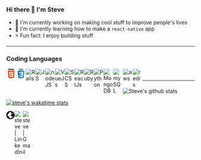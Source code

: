 ### Hi there 👋 I'm Steve

- 🔭 I'm currently working on making cool stuff to improve people's lives
- 🌱 I'm currently learning how to make a `react-native` app
- ⚡ Fun fact: I enjoy building stuff
<!--
**stevegardiner26/stevegardiner26** is a ✨ _special_ ✨ repository because its `README.md` (this file) appears on your GitHub profile.

Here are some ideas to get you started:

- 🔭 I’m currently working on ...
- 🌱 I’m currently learning ...
- 👯 I’m looking to collaborate on ...
- 🤔 I’m looking for help with ...
- 💬 Ask me about ...
- 📫 How to reach me: ...
- 😄 Pronouns: ...
- ⚡ Fun fact: ...
[![Top Langs](https://github-readme-stats.vercel.app/api/top-langs/?username=stevegardiner26&layout=compact&langs_count=6&hide=HTML)](https://github.com/stevegardiner26/)

-->
<hr>

### Coding Languages

<img align="left" alt="HTML5" width="26px" src="https://raw.githubusercontent.com/github/explore/80688e429a7d4ef2fca1e82350fe8e3517d3494d/topics/html/html.png"/>
<img align="left" alt="CSS3" width="26px" src="https://raw.githubusercontent.com/github/explore/80688e429a7d4ef2fca1e82350fe8e3517d3494d/topics/css/css.png"/>
<img align="left" alt="Rails" width="26px" src="https://avatars.githubusercontent.com/u/4223"/>
<img align="left" alt="JS" width="26px" src="https://upload.wikimedia.org/wikipedia/commons/6/6a/JavaScript-logo.png"/>
<img align="left" alt="nodeJS" width="26px" src="https://user-images.githubusercontent.com/4727/38117885-69734bbc-336c-11e8-8653-86b0fa071896.png"/>
<img align="left" alt="VueJs" width="26px" src="https://upload.wikimedia.org/wikipedia/commons/thumb/9/95/Vue.js_Logo_2.svg/1184px-Vue.js_Logo_2.svg.png"/>
<img align="left" alt="SCSS" width="26px" src="https://d2eip9sf3oo6c2.cloudfront.net/tags/images/000/001/057/full/scsslogo.png"/>
<img align="left" alt="ReactJs" width="26px" src="https://cdn.iconscout.com/icon/free/png-512/react-1-282599.png"/>
<img align="left" alt="Ruby" width="26px" src="https://avatars0.githubusercontent.com/u/210414?s=400&v=4"/>
<img align="left" alt="Python" width="26px" src="https://repository-images.githubusercontent.com/88345998/d0468980-4297-11ea-96fa-e9a94794209d"/>
<img align="left" alt="MongoDB" width="26px" src="https://user-images.githubusercontent.com/3984138/51425579-d3636000-1bd5-11e9-93d6-61672d44b0c0.jpg"/>
<img align="left" alt="mySQL" width="26px" src="https://icons-for-free.com/iconfiles/png/512/development+logo+mysql+icon-1320184807686758112.png"/>
<img align="left" alt="aws" width="26px" src="https://cloudastronautblog.files.wordpress.com/2017/10/aws_logo_smile_1200x630.png?w=288&h=288&crop=1"/>
<img align="left" alt="redis" width="26px" src="https://blog.newrelic.com/wp-content/uploads/redis.png"/>

<br>
<hr>

![Steve's github stats](https://github-readme-stats.vercel.app/api?username=stevegardiner26&count_private=true&show_icons=true&theme=dracula)

[![steve's wakatime stats](https://github-readme-stats.vercel.app/api/wakatime?username=stevegardiner26)](https://github.com/stevegardiner26)


[<img align="left" alt="steve.com" width="22px" src="https://raw.githubusercontent.com/iconic/open-iconic/master/svg/globe.svg"/>][website]
[<img align="left" alt="steve | LinkedIn" width="22px" src="https://cdn.jsdelivr.net/npm/simple-icons@v3/icons/linkedin.svg"/>][linkedin]
[<img align="left" alt="steve | Gmail" width="22px" src="https://cdn.jsdelivr.net/npm/simple-icons@v3/icons/gmail.svg"/>][gmail]

[website]: https://stevegardiner.org/
[gmail]: mailto:stevegardiner26@gmail.com
[linkedin]: https://linkedin.com/in/steven-gardiner/
